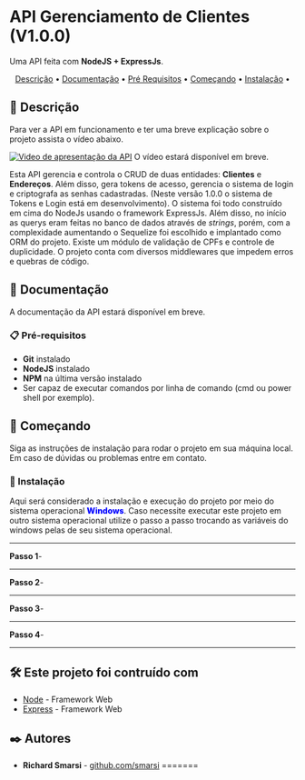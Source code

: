 # API Gerenciamento de Clientes (V1.0.0)

Uma API feita com <b>NodeJS + ExpressJs</b>.
<br>
<p align="center">
 <a href="#decricao">Descrição</a> •
 <a href="#documentacao">Documentação</a> •
 <a href="#requisitos">Pré Requisitos</a> • 
 <a href="#comecando">Começando</a> •
 <a href="#instalacao">Instalação</a> • 
</p>

<div id="decricao"/>

## 📝 Descrição

Para ver a API em funcionamento e ter uma breve explicação sobre o projeto assista o vídeo abaixo.

[![Video de apresentação da API]()](https://)
O vídeo estará disponível em breve.

Esta API gerencia e controla o CRUD de duas entidades: <b>Clientes</b> e <b>Endereços</b>. Além disso, gera tokens de acesso, gerencia o sistema de login e criptografa as senhas cadastradas. (Neste versão 1.0.0 o sistema de Tokens e Login está em desenvolvimento).
O sistema foi todo construído em cima do NodeJs usando o framework ExpressJs. Além disso, no início as querys eram feitas no banco de dados através de *strings*, porém, com a complexidade aumentando o Sequelize foi escolhido e implantado como ORM do projeto.
Existe um módulo de validação de CPFs e controle de duplicidade. O projeto conta com diversos middlewares que impedem erros e quebras de código.

 <div id="documentacao"/>

## 	📰 Documentação
A documentação da API estará disponível em breve.


<div id="requisitos"/>

### 📋 Pré-requisitos

* <b>Git</b> instalado
* <b>NodeJS</b> instalado
* <b>NPM</b> na última versão instalado
* Ser capaz de executar comandos por linha de comando (cmd ou power shell por exemplo).

<div id="comecando"/>

## 🚀 Começando

Siga as instruções de instalação para rodar o projeto em sua máquina local.
Em caso de dúvidas ou problemas entre em contato.


<div id="instalacao"/>

### 🔧 Instalação

Aqui será considerado a instalação e execução do projeto por meio do sistema operacional <span style="color: blue; font-weight: 800">Windows</span>. Caso necessite executar este projeto em outro sistema operacional utilize o passo a passo trocando as variáveis do windows pelas de seu sistema operacional.

---

<b>Passo 1</b>- 

---

<b>Passo 2</b>- 

---

<b>Passo 3</b>- 

---

<b>Passo 4</b>- 

---



## 🛠️ Este projeto foi contruído com 

* [Node]() - Framework Web
* [Express]() - Framework Web

## ✒️ Autores


* **Richard Smarsi** - [github.com/smarsi](https://github.com/smarsi)
=======